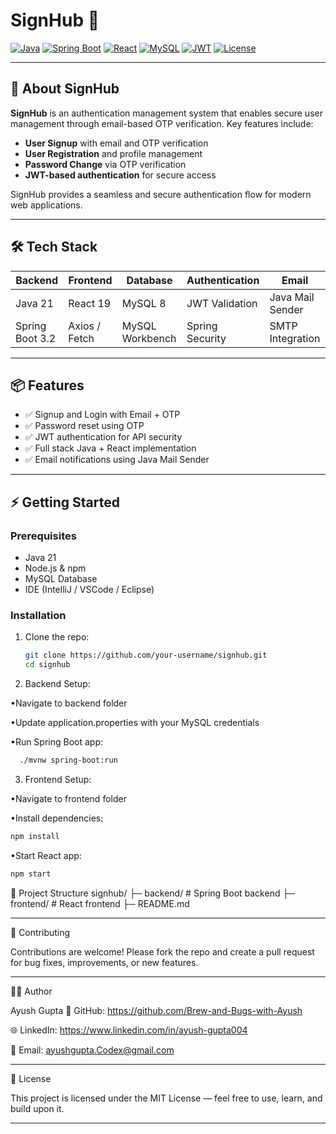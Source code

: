 # SignHub 🔐

[![Java](https://img.shields.io/badge/Java-21-blue?logo=java&logoColor=white)](https://www.oracle.com/java/)
[![Spring Boot](https://img.shields.io/badge/SpringBoot-3.2-green?logo=spring&logoColor=white)](https://spring.io/projects/spring-boot)
[![React](https://img.shields.io/badge/React-19-blue?logo=react&logoColor=white)](https://reactjs.org/)
[![MySQL](https://img.shields.io/badge/MySQL-8-blue?logo=mysql&logoColor=white)](https://www.mysql.com/)
[![JWT](https://img.shields.io/badge/JWT-auth-orange)](https://jwt.io/)
[![License](https://img.shields.io/badge/License-MIT-yellow)](LICENSE)

---

## 🚀 About SignHub

**SignHub** is an authentication management system that enables secure user management through email-based OTP verification. Key features include:

- **User Signup** with email and OTP verification
- **User Registration** and profile management
- **Password Change** via OTP verification
- **JWT-based authentication** for secure access

SignHub provides a seamless and secure authentication flow for modern web applications.

---

## 🛠️ Tech Stack

| Backend | Frontend | Database | Authentication | Email |
|---------|---------|---------|----------------|-------|
| Java 21 | React 19 | MySQL 8 | JWT Validation | Java Mail Sender |
| Spring Boot 3.2 | Axios / Fetch | MySQL Workbench | Spring Security | SMTP Integration |

---

## 📦 Features

- ✅ Signup and Login with Email + OTP
- ✅ Password reset using OTP
- ✅ JWT authentication for API security
- ✅ Full stack Java + React implementation
- ✅ Email notifications using Java Mail Sender

---

## ⚡ Getting Started

### Prerequisites

- Java 21
- Node.js & npm
- MySQL Database
- IDE (IntelliJ / VSCode / Eclipse)

### Installation

1. Clone the repo:  
   ```bash
   git clone https://github.com/your-username/signhub.git
   cd signhub
    ```

2. Backend Setup:

•Navigate to backend folder

•Update application.properties with your MySQL credentials

•Run Spring Boot app:
  ```bash
    ./mvnw spring-boot:run
  ```

3. Frontend Setup:

•Navigate to frontend folder

•Install dependencies:
  ```bash
npm install
  ```

•Start React app:
  ```bash
npm start
  ```

📁 Project Structure
signhub/
├─ backend/        # Spring Boot backend
├─ frontend/       # React frontend
├─ README.md

---

🤝 Contributing

Contributions are welcome! Please fork the repo and create a pull request for bug fixes, improvements, or new features.

---

🧑‍💻 Author

Ayush Gupta
💼 GitHub: https://github.com/Brew-and-Bugs-with-Ayush

🌐 LinkedIn: https://www.linkedin.com/in/ayush-gupta004

📧 Email: ayushgupta.Codex@gmail.com

---

📝 License

This project is licensed under the MIT License — feel free to use, learn, and build upon it.

---
